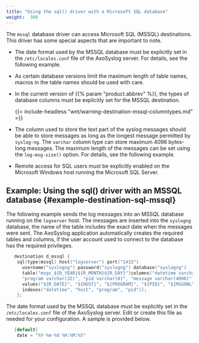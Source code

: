 ```yaml
---
title: "Using the sql() driver with a Microsoft SQL database"
weight:  300
---
```

<!-- DISCLAIMER: This file is based on the syslog-ng Open Source Edition documentation https://github.com/balabit/syslog-ng-ose-guides/commit/2f4a52ee61d1ea9ad27cb4f3168b95408fddfdf2 and is used under the terms of The syslog-ng Open Source Edition Documentation License. The file has been modified by Axoflow. -->

The `mssql` database driver can access Microsoft SQL (MSSQL) destinations. This driver has some special aspects that are important to note.

  - The date format used by the MSSQL database must be explicitly set in the `/etc/locales.conf` file of the AxoSyslog server. For details, see the following example.

  - As certain database versions limit the maximum length of table names, macros in the table names should be used with care.

  - In the current version of {{% param "product.abbrev" %}}, the types of database columns must be explicitly set for the MSSQL destination.
    
    {{< include-headless "wnt/warning-destination-mssql-columntypes.md" >}}

  - The column used to store the text part of the syslog messages should be able to store messages as long as the longest message permitted by `syslog-ng`. The `varchar` column type can store maximum 4096 bytes-long messages. The maximum length of the messages can be set using the `log-msg-size()` option. For details, see the following example.

  - Remote access for SQL users must be explicitly enabled on the Microsoft Windows host running the Microsoft SQL Server.


## Example: Using the sql() driver with an MSSQL database {#example-destination-sql-mssql}

The following example sends the log messages into an MSSQL database running on the `logserver` host. The messages are inserted into the `syslogng` database, the name of the table includes the exact date when the messages were sent. The AxoSyslog application automatically creates the required tables and columns, if the user account used to connect to the database has the required privileges.

```c
   destination d_mssql {
    sql(type(mssql) host("logserver") port("1433")
      username("syslogng") password("syslogng") database("syslogng")
      table("msgs_${R_YEAR}${R_MONTH}${R_DAY}")columns("datetime varchar(16)", "host varchar(32)",
      "program varchar(32)", "pid varchar(8)", "message varchar(4096)")
      values("${R_DATE}", "${HOST}", "${PROGRAM}", "${PID}", "${MSGONLY}")
      indexes("datetime", "host", "program", "pid"));
    };
```

The date format used by the MSSQL database must be explicitly set in the `/etc/locales.conf` file of the AxoSyslog server. Edit or create this file as needed for your configuration. A sample is provided below.

```c
   [default]
    date = "%Y-%m-%d %H:%M:%S"
```

